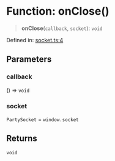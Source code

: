 # Function: onClose()

> **onClose**(`callback`, `socket`): `void`

Defined in: [socket.ts:4](https://github.com/benallfree/lab13/blob/9ac0af7da9640b4b5437ad34793eec1f82ae6b92/sdk/src/online/socket.ts#L4)

## Parameters

### callback

() => `void`

### socket

`PartySocket` = `window.socket`

## Returns

`void`
